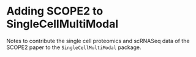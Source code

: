 # Adding SCOPE2 to SingleCellMultiModal

Notes to contribute the single cell proteomics and scRNASeq data of
the SCOPE2 paper to the `SingleCellMultiModal` package.
